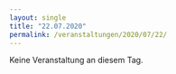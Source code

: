 ```yaml
---
layout: single
title: "22.07.2020"
permalink: /veranstaltungen/2020/07/22/
---
```


Keine Veranstaltung an diesem Tag.
